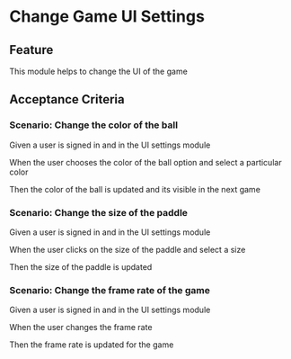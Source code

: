 # Change Game UI Settings

## Feature

This module helps to change the UI of the game

## Acceptance Criteria

### Scenario: Change the color of the ball

  Given a user is signed in and in the UI settings module

  When the user chooses the color of the ball option and select a particular color

  Then the color of the ball is updated and its visible in the next game

### Scenario: Change the size of the paddle

  Given a user is signed in and in the UI settings module

  When the user clicks on the size of the paddle and select a size

  Then the size of the paddle is updated
  
### Scenario: Change the frame rate of the game

  Given a user is signed in and in the UI settings module

  When the user changes the frame rate
  
  Then the frame rate is updated for the game
